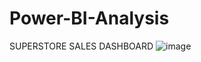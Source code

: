 # Power-BI-Analysis
SUPERSTORE SALES DASHBOARD
![image](https://github.com/Jayashree2400/Superstore-Sales-Analysis/assets/150528935/b1246339-c029-4b30-8b27-1a5306737586)
